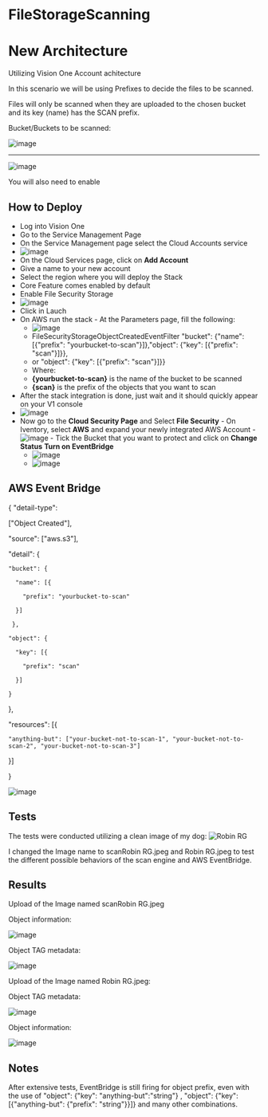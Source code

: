 # FileStorageScanning

# New Architecture

Utilizing Vision One Account achitecture

In this scenario we will be using Prefixes to decide the files to be scanned.

Files will only be scanned when they are uploaded to the chosen bucket and its key (name) has the SCAN prefix.

Bucket/Buckets to be scanned:

![image](https://github.com/VitorCora/FileStorageScanning/assets/59590152/a30e7286-9728-4d63-af0b-a04403a95c7b)


----

![image](https://github.com/VitorCora/FileStorageScanning/assets/59590152/7ab1628a-9e4d-40d1-8943-d061f2f7e148)

You will also need to enable 

 ## How to Deploy

 - Log into Vision One
 - Go to the Service Management Page
 - On the Service Management page select the Cloud Accounts service
 - ![image](https://github.com/VitorCora/FileStorageScanning/assets/59590152/ac9e89c1-10b0-4d28-b7e7-f27cccb61b47)
  - On the Cloud Services page, click on **Add Account**
   - Give a name to your new account
   - Select the region where you will deploy the Stack
   - Core Feature comes enabled by default
   - Enable File Security Storage
   - ![image](https://github.com/VitorCora/FileStorageScanning/assets/59590152/b077c6d5-262b-4e8f-afe4-08fd30eb3ca5)
   - Click in Lauch
   - On AWS run the stack
    - At the Parameters page, fill the following:
     - ![image](https://github.com/VitorCora/FileStorageScanning/assets/59590152/42a335a7-f208-4107-ab28-26e0fd58e085)
     - FileSecurityStorageObjectCreatedEventFilter
        "bucket": {"name": [{"prefix": "yourbucket-to-scan"}]},"object": {"key": [{"prefix": "scan"}]}},  
      - or
        "object": {"key": [{"prefix": "scan"}]}}
      - Where:
       - **{yourbucket-to-scan}** is the name of the bucket to be scanned
       - **{scan}** is the prefix of the objects that you want to scan
   - After the stack integration is done, just wait and it should quickly appear on your V1 console
   - ![image](https://github.com/VitorCora/FileStorageScanning/assets/59590152/0a698e00-bfda-4732-a698-665b0bfdeefc)
   - Now go to the **Cloud Security Page** and Select **File Security**
    - On Iventory, select **AWS** and expand your newly integrated AWS Account
    - ![image](https://github.com/VitorCora/FileStorageScanning/assets/59590152/e86d7771-1c73-480a-b51b-03e52c0ea851)
    - Tick the Bucket that you want to protect and click on **Change Status** **Turn on EventBridge**
     - ![image](https://github.com/VitorCora/FileStorageScanning/assets/59590152/4696ffad-0a20-4572-862b-977569fbd60e)
     - ![image](https://github.com/VitorCora/FileStorageScanning/assets/59590152/827d3117-885f-42c8-955b-245c01739ef3)


  ## AWS Event Bridge




{ "detail-type": 

  ["Object Created"], 
  
  "source": ["aws.s3"], 
  
  "detail": { 
  
    "bucket": { 
    
      "name": [{ 
      
        "prefix": "yourbucket-to-scan" 
        
      }] 
     
     },
    
    "object": { 
      
      "key": [{
        
        "prefix": "scan" 
      
      }] 
    
    } 
  }, 
  
  "resources": [{
    
    "anything-but": ["your-bucket-not-to-scan-1", "your-bucket-not-to-scan-2", "your-bucket-not-to-scan-3"] 
  
  }] 

}

![image](https://github.com/VitorCora/FileStorageScanning/assets/59590152/59bab939-a1ad-4dd8-8002-a93fe1884e81)


## Tests

The tests were conducted utilizing a clean image of my dog:
![Robin RG](https://github.com/VitorCora/FileStorageScanning/assets/59590152/9ebc9258-82e2-44a5-8dc7-543a6ff74826)

I changed the Image name to scanRobin RG.jpeg and Robin RG.jpeg to test the different possible behaviors of the scan engine and AWS EventBridge.
  
## Results

Upload of the Image named scanRobin RG.jpeg

Object information:

![image](https://github.com/VitorCora/FileStorageScanning/assets/59590152/d1d3794d-d941-4884-be2d-3eabef774a0b)

Object TAG metadata:

![image](https://github.com/VitorCora/FileStorageScanning/assets/59590152/760cd8ad-135e-4c39-bfc3-313a845ae0e1)

Upload of the Image named Robin RG.jpeg:

Object TAG metadata:

![image](https://github.com/VitorCora/FileStorageScanning/assets/59590152/497c8bca-b174-4de4-973e-b65e6a575fe5)

Object information:

![image](https://github.com/VitorCora/FileStorageScanning/assets/59590152/a1ff1303-7742-440f-b592-1f294e47ace4)


## Notes

After extensive tests, EventBridge is still firing for object prefix, even with the use of "object": {"key": "anything-but":"string"} , "object": {"key": [{"anything-but": {"prefix": "string"}}]} and many other combinations.






